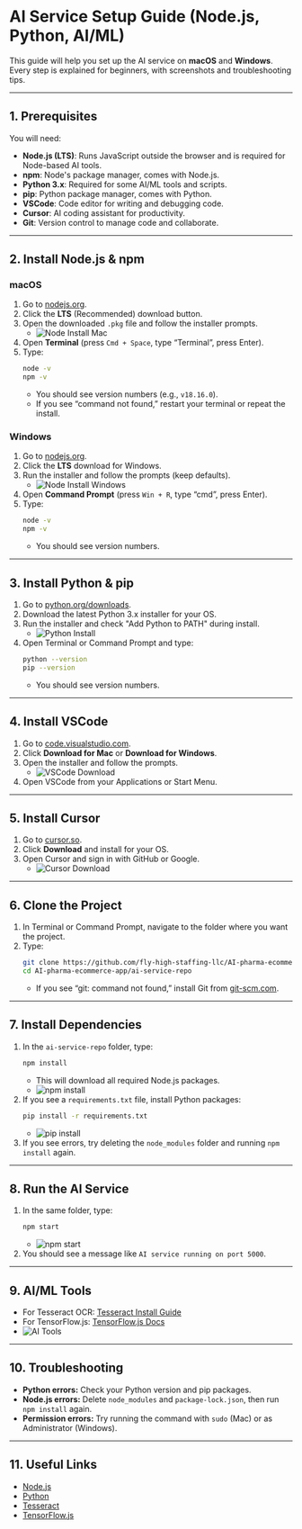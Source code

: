 # AI Service Setup Guide (Node.js, Python, AI/ML)

This guide will help you set up the AI service on **macOS** and **Windows**. Every step is explained for beginners, with screenshots and troubleshooting tips.

---

## 1. Prerequisites
You will need:
- **Node.js (LTS)**: Runs JavaScript outside the browser and is required for Node-based AI tools.
- **npm**: Node's package manager, comes with Node.js.
- **Python 3.x**: Required for some AI/ML tools and scripts.
- **pip**: Python package manager, comes with Python.
- **VSCode**: Code editor for writing and debugging code.
- **Cursor**: AI coding assistant for productivity.
- **Git**: Version control to manage code and collaborate.

---

## 2. Install Node.js & npm

### macOS
1. Go to [nodejs.org](https://nodejs.org/en/download).
2. Click the **LTS** (Recommended) download button.
3. Open the downloaded `.pkg` file and follow the installer prompts.
   - ![Node Install Mac](./docs/node-mac.png)
4. Open **Terminal** (press `Cmd + Space`, type “Terminal”, press Enter).
5. Type:
   ```sh
   node -v
   npm -v
   ```
   - You should see version numbers (e.g., `v18.16.0`).
   - If you see “command not found,” restart your terminal or repeat the install.

### Windows
1. Go to [nodejs.org](https://nodejs.org/en/download).
2. Click the **LTS** download for Windows.
3. Run the installer and follow the prompts (keep defaults).
   - ![Node Install Windows](./docs/node-win.png)
4. Open **Command Prompt** (press `Win + R`, type “cmd”, press Enter).
5. Type:
   ```sh
   node -v
   npm -v
   ```
   - You should see version numbers.

---

## 3. Install Python & pip
1. Go to [python.org/downloads](https://www.python.org/downloads/).
2. Download the latest Python 3.x installer for your OS.
3. Run the installer and check "Add Python to PATH" during install.
   - ![Python Install](./docs/python.png)
4. Open Terminal or Command Prompt and type:
   ```sh
   python --version
   pip --version
   ```
   - You should see version numbers.

---

## 4. Install VSCode
1. Go to [code.visualstudio.com](https://code.visualstudio.com/).
2. Click **Download for Mac** or **Download for Windows**.
3. Open the installer and follow the prompts.
   - ![VSCode Download](./docs/vscode.png)
4. Open VSCode from your Applications or Start Menu.

---

## 5. Install Cursor
1. Go to [cursor.so](https://www.cursor.so/).
2. Click **Download** and install for your OS.
3. Open Cursor and sign in with GitHub or Google.
   - ![Cursor Download](./docs/cursor.png)

---

## 6. Clone the Project
1. In Terminal or Command Prompt, navigate to the folder where you want the project.
2. Type:
   ```sh
   git clone https://github.com/fly-high-staffing-llc/AI-pharma-ecommerce-app.git
   cd AI-pharma-ecommerce-app/ai-service-repo
   ```
   - If you see “git: command not found,” install Git from [git-scm.com](https://git-scm.com/downloads).

---

## 7. Install Dependencies
1. In the `ai-service-repo` folder, type:
   ```sh
   npm install
   ```
   - This will download all required Node.js packages.
   - ![npm install](./docs/npm-install.png)
2. If you see a `requirements.txt` file, install Python packages:
   ```sh
   pip install -r requirements.txt
   ```
   - ![pip install](./docs/pip-install.png)
3. If you see errors, try deleting the `node_modules` folder and running `npm install` again.

---

## 8. Run the AI Service
1. In the same folder, type:
   ```sh
   npm start
   ```
   - ![npm start](./docs/npm-start.png)
2. You should see a message like `AI service running on port 5000`.

---

## 9. AI/ML Tools
- For Tesseract OCR: [Tesseract Install Guide](https://github.com/tesseract-ocr/tesseract)
- For TensorFlow.js: [TensorFlow.js Docs](https://www.tensorflow.org/js)
- ![AI Tools](./docs/ai-tools.png)

---

## 10. Troubleshooting
- **Python errors:**  Check your Python version and pip packages.
- **Node.js errors:**  Delete `node_modules` and `package-lock.json`, then run `npm install` again.
- **Permission errors:**  Try running the command with `sudo` (Mac) or as Administrator (Windows).

---

## 11. Useful Links
- [Node.js](https://nodejs.org/)
- [Python](https://www.python.org/)
- [Tesseract](https://github.com/tesseract-ocr/tesseract)
- [TensorFlow.js](https://www.tensorflow.org/js) 